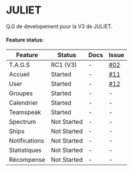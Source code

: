 # JULIET
Q.G de developement pour la V3 de JULIET.

#### Feature status:

| Feature          | Status                              | Docs         | Issue          |
|------------------|-------------------------------------|--------------|----------------|
| T.A.G.S          |                            RC1 (V3) |            - |    [#02][0002] |
| Accueil          |                             Started |            - |    [#11][0011] |
| User             |                             Started |            - |    [#12][0012] |
| Groupes          |                             Started |            - |              - |
| Calendrier       |                             Started |            - |              - |
| Teamspeak        |                             Started |            - |              - |
| Spectrum         |                         Not Started |            - |              - |
| Ships            |                         Not Started |            - |              - |
| Notifications    |                         Not Started |            - |              - |
| Statistiques     |                         Not Started |            - |              - |
| Récompense       |                         Not Started |            - |              - |


 [0002]: https://github.com/Superd22/JULIET/issues/2
 [0011]: https://github.com/Superd22/JULIET/issues/11
 [0012]: https://github.com/Superd22/JULIET/issues/12

